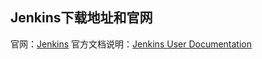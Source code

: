 ## **Jenkins**下载地址和官网
官网：[Jenkins](https://www.jenkins.io/ "Jenkins")
官方文档说明：[Jenkins User Documentation]( https://www.jenkins.io/doc/ "Jenkins User Documentation")

